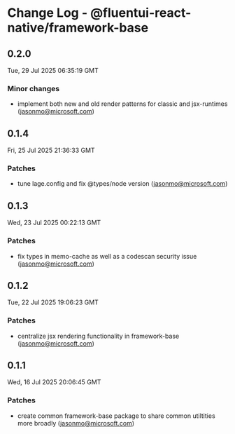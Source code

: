 # Change Log - @fluentui-react-native/framework-base

<!-- This log was last generated on Tue, 29 Jul 2025 06:35:19 GMT and should not be manually modified. -->

<!-- Start content -->

## 0.2.0

Tue, 29 Jul 2025 06:35:19 GMT

### Minor changes

- implement both new and old render patterns for classic and jsx-runtimes (jasonmo@microsoft.com)

## 0.1.4

Fri, 25 Jul 2025 21:36:33 GMT

### Patches

- tune lage.config and fix @types/node version (jasonmo@microsoft.com)

## 0.1.3

Wed, 23 Jul 2025 00:22:13 GMT

### Patches

- fix types in memo-cache as well as a codescan security issue (jasonmo@microsoft.com)

## 0.1.2

Tue, 22 Jul 2025 19:06:23 GMT

### Patches

- centralize jsx rendering functionality in framework-base (jasonmo@microsoft.com)

## 0.1.1

Wed, 16 Jul 2025 20:06:45 GMT

### Patches

- create common framework-base package to share common utiltities more broadly (jasonmo@microsoft.com)
